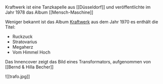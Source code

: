 Kraftwerk ist eine Tanzkapelle aus [[Düsseldorf]]  und 
veröffentlichte im Jahr 1978 das  Album [[Mensch-Maschine]]

Weniger bekannt ist das Album [Kraftwerk](https://www.discogs.com/master/2745-Kraftwerk-Kraftwerk) aus dem Jahr 1970
es enthält die Titel:

- Ruckzuck
- Stratovarius
- Megaherz
- Vom Himmel Hoch

Das Innencover zeigt das Bild eines Transformators, 
aufgenommen von [[Bernd & Hilla Becher]]

![[trafo.jpg]]

